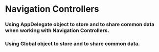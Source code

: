 # Navigation Controllers

### Using AppDelegate object to store and to share common data when working with Navigation Controllers.

### Using Global object to store and to share common data.

